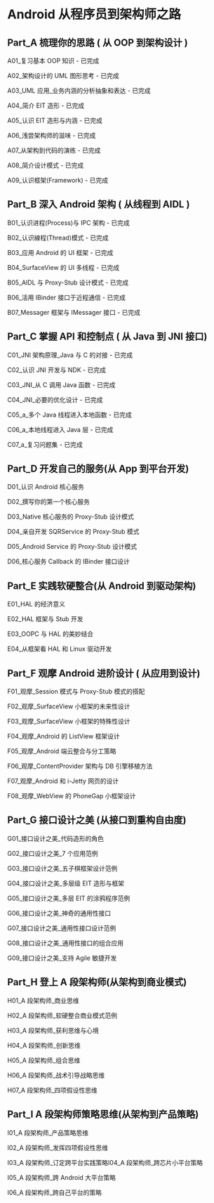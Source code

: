 # Android 从程序员到架构师之路

## Part_A 梳理你的思路 ( 从 OOP 到架构设计 )

A01_复习基本 OOP 知识 - 已完成

A02_架构设计的 UML 图形思考 - 已完成

A03_UML 应用_业务内涵的分析抽象和表达 - 已完成

A04_简介 EIT 造形 - 已完成

A05_认识 EIT 造形与内涵 - 已完成

A06_浅尝架构师的滋味 - 已完成

A07_从架构到代码的演练 - 已完成

A08_简介设计模式 - 已完成

A09_认识框架(Framework) - 已完成

## Part_B 深入 Android 架构 ( 从线程到 AIDL )

B01_认识进程(Process)与 IPC 架构 - 已完成

B02_认识線程(Thread)模式 - 已完成

B03_应用 Android 的 UI 框架 - 已完成

B04_SurfaceView 的 UI 多线程 - 已完成

B05_AIDL 与 Proxy-Stub 设计模式 - 已完成

B06_活用 IBinder 接口于近程通信 - 已完成

B07_Messager 框架与 IMessager 接口 - 已完成

## Part_C 掌握 API 和控制点 ( 从 Java **到** **JNI** 接口)

C01_JNI 架构原理_Java 与 C 的对接 - 已完成

C02_认识 JNI 开发与 NDK - 已完成

C03_JNI_从 C 调用 Java 函数 - 已完成

C04_JNI_必要的优化设计 - 已完成

C05_a_多个 Java 线程进入本地函数 - 已完成

C06_a_本地线程进入 Java 层 - 已完成

C07_a_复习问题集 - 已完成

## Part_D 开发自己的服务(从 App 到平台开发)

D01_认识 Android 核心服务

D02_撰写你的第一个核心服务

D03_Native 核心服务的 Proxy-Stub 设计模式

D04_亲自开发 SQRService 的 Proxy-Stub 模式

D05_Android Service 的 Proxy-Stub 设计模式

D06_核心服务 Callback 的 IBinder 接口设计

## Part_E 实践软硬整合(从 Android 到驱动架构)

E01_HAL 的经济意义

E02_HAL 框架与 Stub 开发

E03_OOPC 与 HAL 的美妙结合

E04_从框架看 HAL 和 Linux 驱动开发

## Part_F 观摩 Android 进阶设计 ( 从应用到设计)

F01_观摩_Session 模式与 Proxy-Stub 模式的搭配

F02_观摩_SurfaceView 小框架的未来性设计

F03_观摩_SurfaceView 小框架的特殊性设计

F04_观摩_Android 的 ListView 框架设计

F05_观摩_Android 端云整合与分工策略

F06_观摩_ContentProvider 架构与 DB 引擎移植方法

F07_观摩_Android 和 i-Jetty 网页的设计

F08_观摩_WebView 的 PhoneGap 小框架设计

## Part_G 接口设计之美 (从接口到重构自由度)

G01_接口设计之美_代码造形的角色

G02_接口设计之美_7 个应用范例

G03_接口设计之美_五子棋框架设计范例

G04_接口设计之美_多层级 EIT 造形与框架

G05_接口设计之美_多层 EIT 的涂鸦程序范例

G06_接口设计之美_神奇的通用性接口

G07_接口设计之美_通用性接口设计范例

G08_接口设计之美_通用性接口的组合应用

G09_接口设计之美_支持 Agile 敏捷开发

## Part_H 登上 A 段架构师(从架构到商业模式)

H01_A 段架构师_商业思维

H02_A 段架构师_软硬整合商业模式范例

H03_A 段架构师_获利思维与心境

H04_A 段架构师_创新思维

H05_A 段架构师_组合思维

H06_A 段架构师_战术引导战略思维

H07_A 段架构师_四项假设性思维

## Part_I A 段架构师策略思维(从架构到产品策略)

I01_A 段架构师_产品策略思维

I02_A 段架构师_发挥四项假设性思维

I03_A 段架构师_订定跨平台实践策略I04_A 段架构师_跨芯片小平台策略

I05_A 段架构师_跨 Android 大平台策略

I06_A 段架构师_跨自己平台的策略